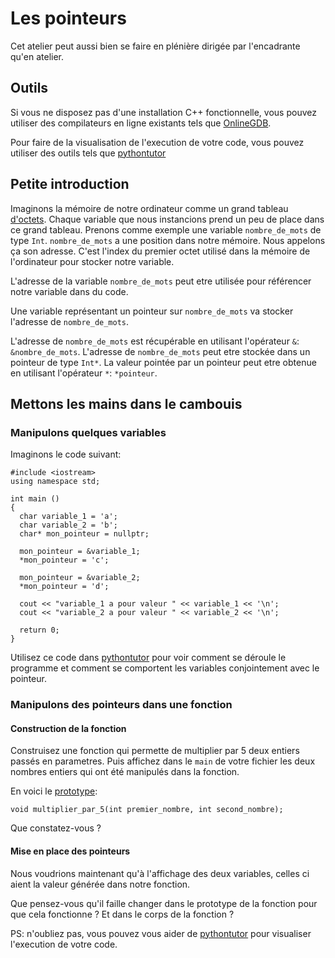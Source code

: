 # Les pointeurs

Cet atelier peut aussi bien se faire en plénière dirigée par l'encadrante qu'en atelier.

## Outils

Si vous ne disposez pas d'une installation C++ fonctionnelle, vous pouvez utiliser
des compilateurs en ligne existants tels que [OnlineGDB](https://www.onlinegdb.com/online_c++_compiler).

Pour faire de la visualisation de l'execution de votre code, vous pouvez utiliser des outils tels que [pythontutor](
http://pythontutor.com/visualize.html#mode=display)

## Petite introduction

Imaginons la mémoire de notre ordinateur comme un grand tableau [d'octets](https://fr.wikipedia.org/wiki/Byte).
Chaque variable que nous instancions prend un peu de place dans ce grand tableau.
Prenons comme exemple une variable `nombre_de_mots` de type `Int`.
`nombre_de_mots` a une position dans notre mémoire. Nous appelons ça son adresse.
C'est l'index du premier octet utilisé dans la mémoire de l'ordinateur pour stocker notre variable.

L'adresse de la variable `nombre_de_mots` peut etre utilisée pour référencer notre variable dans du code.

Une variable représentant un pointeur sur `nombre_de_mots` va stocker l'adresse de `nombre_de_mots`.

L'adresse de `nombre_de_mots` est récupérable en utilisant l'opérateur `&`: `&nombre_de_mots`.
L'adresse de `nombre_de_mots` peut etre stockée dans un pointeur de type `Int*`.
La valeur pointée par un pointeur peut etre obtenue en utilisant l'opérateur `*`: `*pointeur`.

## Mettons les mains dans le cambouis

### Manipulons quelques variables

Imaginons le code suivant:

```
#include <iostream>
using namespace std;

int main ()
{
  char variable_1 = 'a';
  char variable_2 = 'b';
  char* mon_pointeur = nullptr;

  mon_pointeur = &variable_1;
  *mon_pointeur = 'c';

  mon_pointeur = &variable_2;
  *mon_pointeur = 'd';

  cout << "variable_1 a pour valeur " << variable_1 << '\n';
  cout << "variable_2 a pour valeur " << variable_2 << '\n';

  return 0;
}
```

Utilisez ce code dans [pythontutor](http://pythontutor.com/visualize.html#mode=display) pour voir comment se déroule le programme et comment se comportent les variables conjointement avec le pointeur.

### Manipulons des pointeurs dans une fonction

#### Construction de la fonction

Construisez une fonction qui permette de multiplier par 5 deux entiers passés en parametres. Puis affichez dans le `main` de votre fichier les deux nombres entiers qui ont été manipulés dans la fonction.

En voici le [prototype](https://fr.wikibooks.org/wiki/Programmation_C%2B%2B/Les_fonctions#Prototype_d'une_fonction):
```
void multiplier_par_5(int premier_nombre, int second_nombre);
```

Que constatez-vous ?

#### Mise en place des pointeurs

Nous voudrions maintenant qu'à l'affichage des deux variables, celles ci aient
la valeur générée dans notre fonction.

Que pensez-vous qu'il faille changer dans le prototype de la fonction pour que cela fonctionne ?
Et dans le corps de la fonction ?

PS: n'oubliez pas, vous pouvez vous aider de [pythontutor](http://pythontutor.com/visualize.html#mode=display) pour visualiser l'execution de votre code.
